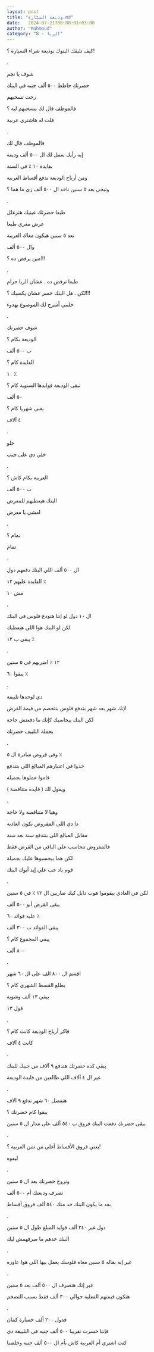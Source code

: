 ```yaml
---
layout: post
title: "وديعة السيّارة.md"
date:   2024-07-21T00:00:01+03:00
author: "Mahmoud"
category: "8 - الربا"
---
```

كيف تليفك البنوك بوديعة شراء السيارة ؟!

.

شوف يا نجم

حضرتك حاطط ٥٠٠ ألف جنيه في البنك

رحت تسحبهم

فالموظف قال لك بتسحبهم ليه ؟

قلت له هاشتري عربية

.

فالموظف قال لك

إيه رأيك نعمل لك ال ٥٠٠ ألف وديعة

بفايدة ١٠ ٪ في السنة

ومن أرباح الوديعة تدفع أقساط العربية

وتيجي بعد ٥ سنين تاخد ال ٥٠٠ ألف زي ما هما ؟

.

طبعا حضرتك عينيك هتزغلل

عرض مغري طبعا

بعد ٥ سنين هيكون معاك العربية

وال ٥٠٠ ألف

مين يرفض ده ؟!!!

.

طبعا ترفض ده . عشان الربا حرام

لكن . هل البنك خسر عشان يكسبك ؟!!!

خليني أشرح لك الموضوع بهدوء

.

شوف حضرتك

الوديعة بكام ؟

ب ٥٠٠ ألف

الفايدة كام ؟

١٠ ٪

تبقى الوديعة فوايدها السنوية كام ؟

٥٠ ألف

يعني شهريا كام ؟

٤ آلاف

.

حلو

خلي دي على جنب

.

العربية بكام كاش ؟

ب ٥٠٠ ألف

البنك هيعطيهم للمعرض

امشي يا معرض

.

تمام ؟

تمام

.

ال ٥٠٠ ألف اللي البنك دفعهم دول

الفايدة عليهم ١٢ ٪

مش ١٠

.

ال ١٠ دول لو إنتا هتودع فلوس في البنك

لكن لو البنك هوا اللي هيعطيك

يبقى ب ١٢ ٪

.

١٢ ٪ اضربهم في ٥ سنين

يبقوا ٦٠ ٪

.

دي لوحدها تلييفة

لإنك شهر بعد شهر بتدفع فلوس بتتخصم من قيمة القرض

لكن البنك بيحاسبك كإنك ما دفعتش حاجة

بجملة التلييف حضرتك

.

وفي قروض مبادرة ال ٥ ٪

خدوا في اعتبارهم المبالغ اللي بتتدفع

قاموا عملوها بجميلة

ويقول لك ( فايدة متناقصة )

.

وهيا لا متناقصة ولا حاجة

دا دي اللي المفروض تكون العادية

مقابل المبالغ اللي بتتدفع سنة بعد سنة

فالمفروض تتحاسب على الباقي من القرض فقط

لكن هما بيحسبوها عليك بجميلة

قوم ياد حب على إيد أبوك البنك

.

لكن في العادي بيقوموا هوب دابل كيك ضاربين ال ١٢ ٪ في ٥
سنين

يبقى القرض أبو ٥٠٠ ألف

عليه فوائد ٦٠ ٪

يبقى الفوائد ب ٣٠٠ ألف

يبقى المجموع كام ؟

٨٠٠ ألف

.

اقسم ال ٨٠٠ الف على ال ٦٠ شهر

يطلع القسط الشهري كام ؟

يبقى ١٣ ألف وشوية

قول ١٣

.

فاكر أرباح الوديعة كانت كام ؟

كانت ٤ آلاف

.

يبقى كده حضرتك هتدفع ٩ آلاف من جيبك للبنك

غير ال ٤ آلاف اللي طالعين من فايدة الوديعة

.

هتفضل ٦٠ شهر تدفع ٩ الاف

يبقوا كام حضرتك ؟

يبقى حضرتك دفعت البنك فروق ب ٥٤٠ ألف على مدار ال ٥
سنين

.

يعني فروق الأقساط أغلى من تمن العربية ؟!

ليفوه

.

وتروح حضرتك بعد ال ٥ سنين

تصرف وديعتك أم ٥٠٠ ألف

بعد ما يكون البنك خد منك ٥٤٠ ألف فروق أقساط

.

دول غير ٢٤٠ ألف فوايد المبلغ طول ال ٥ سنين

البنك خدهم ما صرفهمش ليك

.

غير إنه بقاله ٥ سنين معاه فلوسك يعمل بيها اللي هوا
عاوزه

.

غير إنك هتصرف ال ٥٠٠ ألف بعد ٥ سنين

هتكون قيمتهم الفعلية حوالي ٣٠٠ ألف فقط بسبب
التضخم

.

فدول ٢٠٠ ألف خسارة كمان

فإنتا خسرت تقريبا ٥٠٠ ألف جنيه في التلييفة دي

كنت اشتري أم العربية كاش بأم ال ٥٠٠ ألف جنيه
وخلصنا
